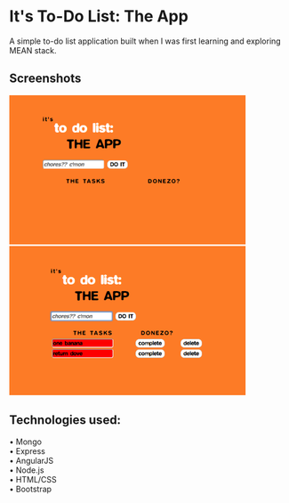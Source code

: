 # It's To-Do List: The App
A simple to-do list application built when I was first learning and exploring MEAN stack.

 ## Screenshots

<img src="screenshots/todo-index.png" width="425"> <img src="screenshots/todo-tasks.png" width="425">

 ## Technologies used:
 
• Mongo \
• Express \
• AngularJS \
• Node.js \
• HTML/CSS \
• Bootstrap

